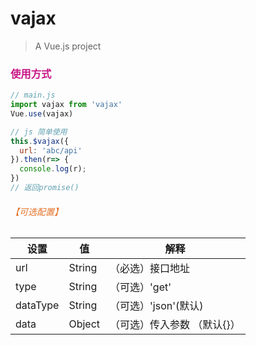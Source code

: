 # vajax

> A Vue.js project

### <font color=#C71585>使用方式</font>
```js
// main.js
import vajax from 'vajax'
Vue.use(vajax)

// js 简单使用
this.$vajax({
  url: 'abc/api'
}).then(r=> {
  console.log(r);
})
// 返回promise()
```
###### <font color=#e47128>【可选配置】</font>
设置 | 值 | 解释
----|------|----
url | String  | （必选）接口地址
type | String  | （可选）'get' || 'post'(默认)
dataType | String  | （可选）'json'(默认)
data | Object  | （可选）传入参数 （默认{}）
